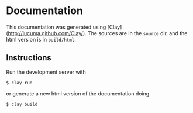 
# Documentation

This documentation was generated using [Clay] (http://lucuma.github.com/Clay/). The sources are in the `source` dir, and the html version is in `build/html`.

## Instructions

Run the development server with

    $ clay run

or generate a new html version of the documentation doing

    $ clay build

